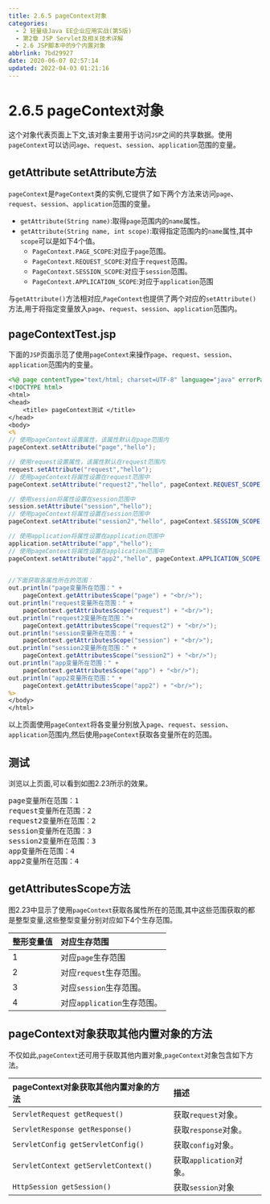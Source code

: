 ```yaml
---
title: 2.6.5 pageContext对象
categories: 
  - 2 轻量级Java EE企业应用实战(第5版)
  - 第2章 JSP Servlet及相关技术详解
  - 2.6 JSP脚本中的9个内置对象
abbrlink: 7bd29927
date: 2020-06-07 02:57:14
updated: 2022-04-03 01:21:16
---
```

# 2.6.5 pageContext对象
这个对象代表页面上下文,该对象主要用于访问`JSP`之间的共享数据。使用`pageContext`可以访问`age`、`request`、`session`、`application`范围的变量。
## getAttribute setAttribute方法
`pageContext`是`PageContext`类的实例,它提供了如下两个方法来访问`page`、`request`、`session`、`application`范围的变量。
- `getAttribute(String name)`:取得`page`范围内的`name`属性。
- `getAttribute(String name, int scope)`:取得指定范围内的`name`属性,其中`scope`可以是如下4个值。
  - `PageContext.PAGE_SCOPE`:对应于`page`范围。
  - `PageContext.REQUEST_SCOPE`:对应于`request`范围。
  - `PageContext.SESSION_SCOPE`:对应于`session`范围。
  - `PageContext.APPLICATION_SCOPE`:对应于`application`范围

与`getAttribute()`方法相对应,`PageContext`也提供了两个对应的`setAttribute()`方法,用于将指定变量放入`page`、`request`、`session`、`application`范围内。
## pageContextTest.jsp
下面的`JSP`页面示范了使用`pageContext`来操作`page`、`request`、`session`、`application`范围内的变量。
```jsp
<%@ page contentType="text/html; charset=UTF-8" language="java" errorPage="" %>
<!DOCTYPE html>
<html>
<head>
    <title> pageContext测试 </title>
</head>
<body>
<%
// 使用pageContext设置属性，该属性默认在page范围内
pageContext.setAttribute("page","hello");

// 使用request设置属性，该属性默认在request范围内
request.setAttribute("request","hello");
// 使用pageContext将属性设置在request范围中
pageContext.setAttribute("request2","hello", pageContext.REQUEST_SCOPE);

// 使用session将属性设置在session范围中
session.setAttribute("session","hello");
// 使用pageContext将属性设置在session范围中
pageContext.setAttribute("session2","hello", pageContext.SESSION_SCOPE);

// 使用application将属性设置在application范围中
application.setAttribute("app","hello");
// 使用pageContext将属性设置在application范围中
pageContext.setAttribute("app2","hello", pageContext.APPLICATION_SCOPE);

    
//下面获取各属性所在的范围：
out.println("page变量所在范围：" + 
    pageContext.getAttributesScope("page") + "<br/>");
out.println("request变量所在范围：" +
    pageContext.getAttributesScope("request") + "<br/>");
out.println("request2变量所在范围："+
    pageContext.getAttributesScope("request2") + "<br/>");
out.println("session变量所在范围：" +
    pageContext.getAttributesScope("session") + "<br/>");
out.println("session2变量所在范围：" +
    pageContext.getAttributesScope("session2") + "<br/>");
out.println("app变量所在范围：" +
    pageContext.getAttributesScope("app") + "<br/>");
out.println("app2变量所在范围：" + 
    pageContext.getAttributesScope("app2") + "<br/>");
%>
</body>
</html>
```
以上页面使用`pageContext`将各变量分别放入`page`、`request`、`session`、`application`范围内,然后使用`pageContext`获取各变量所在的范围。
## 测试
浏览以上页面,可以看到如图2.23所示的效果。
<pre>
page变量所在范围：1
request变量所在范围：2
request2变量所在范围：2
session变量所在范围：3
session2变量所在范围：3
app变量所在范围：4
app2变量所在范围：4
</pre>
## getAttributesScope方法
图2.23中显示了使用`pageContext`获取各属性所在的范围,其中这些范围获取的都是整型变量,这些整型变量分别对应如下4个生存范围。

|整形变量值|对应生存范围|
|:---|:---|
|1|对应`page`生存范围|
|2|对应`request`生存范围。|
|3|对应`session`生存范围。|
|4|对应`application`生存范围。|

## pageContext对象获取其他内置对象的方法
不仅如此,`pageContext`还可用于获取其他内置对象,`pageContext`对象包含如下方法。

|pageContext对象获取其他内置对象的方法|描述|
|:---|:---|
|`ServletRequest getRequest()`|获取`request`对象。|
|`ServletResponse getResponse()`|获取`response`对象。|
|`ServletConfig getServletConfig()`|获取`config`对象。|
|`ServletContext getServletContext()`|获取`application`对象。|
|`HttpSession getSession()`|获取`session`对象|
